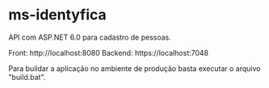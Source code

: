 # ms-identyfica
API com ASP.NET 6.0 para cadastro de pessoas.

Front: http://localhost:8080
Backend: https://localhost:7048

Para buildar a aplicação no ambiente de produção basta executar o arquivo "build.bat".
